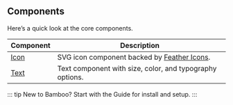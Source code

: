 ## Components

Here’s a quick look at the core components.

| Component                      | Description                                                                               |
| ------------------------------ | ----------------------------------------------------------------------------------------- |
| [Icon](/en/components/icon) | SVG icon component backed by [Feather Icons](https://feathericons.com/).                  |
| [Text](/en/components/text) | Text component with size, color, and typography options.                                   |

::: tip
New to Bamboo? Start with the Guide for install and setup.
:::
